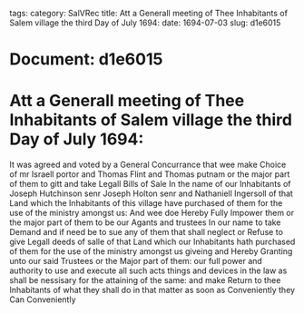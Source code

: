 tags: 
category: SalVRec
title: Att a Generall meeting of Thee Inhabitants of Salem village the third Day of July 1694:
date: 1694-07-03
slug: d1e6015




# Document: d1e6015


# Att a Generall meeting of Thee Inhabitants of Salem village the third Day of July 1694:

It was agreed and voted by a General Concurrance that wee make Choice of mr Israell portor and Thomas Flint and Thomas putnam or the major part of them to gitt and take Legall Bills of Sale In the name of our Inhabitants of Joseph Hutchinson senr Joseph Holton senr and Nathaniell Ingersoll of that Land which the Inhabitants of this village have purchased of them for the use of the ministry amongst us: And wee doe Hereby Fully Impower them or the major part of them to be our Agants and trustees In our name to take Demand and if need be to sue any of them that shall neglect or Refuse to give Legall deeds of salle of that Land which our Inhabitants hath purchased of them for the use of the ministry amongst us giveing and Hereby Granting unto our said Trustees or the Major part of them: our full power and authority to use and execute all such acts things and devices in the law as shall be nessisary for the attaining of the same: and make Return to thee Inhabitants of what they shall do in that matter as soon as Conveniently they Can Conveniently
